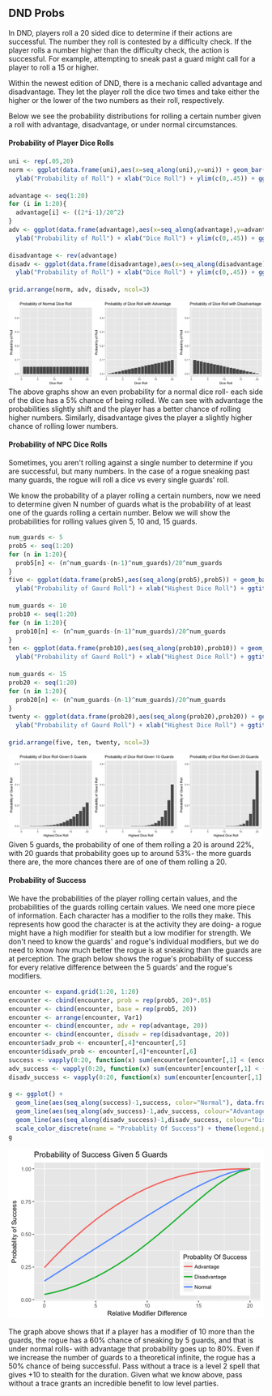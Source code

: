 
DND Probs
---------

In DND, players roll a 20 sided dice to determine if their actions are successful. The number they roll is contested by a difficulty check. If the player rolls a number higher than the difficulty check, the action is successful. For example, attempting to sneak past a guard might call for a player to roll a 15 or higher.

Within the newest edition of DND, there is a mechanic called advantage and disadvantage. They let the player roll the dice two times and take either the higher or the lower of the two numbers as their roll, respectively.

Below we see the probability distributions for rolling a certain number given a roll with advantage, disadvantage, or under normal circumstances.

#### Probability of Player Dice Rolls

``` r
uni <- rep(.05,20)
norm <- ggplot(data.frame(uni),aes(x=seq_along(uni),y=uni)) + geom_bar(stat="identity") + 
  ylab("Probability of Roll") + xlab("Dice Roll") + ylim(c(0,.45)) + ggtitle("Probablity of Normal Dice Roll")

advantage <- seq(1:20)
for (i in 1:20){
  advantage[i] <- ((2*i-1)/20^2)
}
adv <- ggplot(data.frame(advantage),aes(x=seq_along(advantage),y=advantage)) + geom_bar(stat="identity") + 
  ylab("Probability of Roll") + xlab("Dice Roll") + ylim(c(0,.45)) + ggtitle("Probablity of Dice Roll with Advantage")

disadvantage <- rev(advantage)
disadv <- ggplot(data.frame(disadvantage),aes(x=seq_along(disadvantage),y=disadvantage)) + geom_bar(stat="identity") + 
  ylab("Probability of Roll") + xlab("Dice Roll") + ylim(c(0,.45)) + ggtitle("Probablity of Dice Roll with Disadvantage")

grid.arrange(norm, adv, disadv, ncol=3)
```

![](DnDProbs_files/figure-markdown_github/Dice_Distros-1.png) The above graphs show an even probability for a normal dice roll- each side of the dice has a 5% chance of being rolled. We can see with advantage the probabilities slightly shift and the player has a better chance of rolling higher numbers. Similarly, disadvantage gives the player a slightly higher chance of rolling lower numbers.

#### Probability of NPC Dice Rolls

Sometimes, you aren't rolling against a single number to determine if you are successful, but many numbers. In the case of a rogue sneaking past many guards, the rogue will roll a dice vs every single guards' roll.

We know the probability of a player rolling a certain numbers, now we need to determine given N number of guards what is the probability of at least one of the guards rolling a certain number. Below we will show the probabilities for rolling values given 5, 10 and, 15 guards.

``` r
num_guards <- 5
prob5 <- seq(1:20)
for (n in 1:20){
  prob5[n] <- (n^num_guards-(n-1)^num_guards)/20^num_guards
}
five <- ggplot(data.frame(prob5),aes(seq_along(prob5),prob5)) + geom_bar(stat="identity") +
  ylab("Probability of Gaurd Roll") + xlab("Highest Dice Roll") + ggtitle("Probablity of Dice Roll Given 5 Guards") + ylim(c(0,.6))

num_guards <- 10
prob10 <- seq(1:20)
for (n in 1:20){
  prob10[n] <- (n^num_guards-(n-1)^num_guards)/20^num_guards
}
ten <- ggplot(data.frame(prob10),aes(seq_along(prob10),prob10)) + geom_bar(stat="identity") +
  ylab("Probability of Gaurd Roll") + xlab("Highest Dice Roll") + ggtitle("Probablity of Dice Roll Given 10 Guards") + ylim(c(0,.6))

num_guards <- 15
prob20 <- seq(1:20)
for (n in 1:20){
  prob20[n] <- (n^num_guards-(n-1)^num_guards)/20^num_guards
}
twenty <- ggplot(data.frame(prob20),aes(seq_along(prob20),prob20)) + geom_bar(stat="identity") +
  ylab("Probability of Gaurd Roll") + xlab("Highest Dice Roll") + ggtitle("Probablity of Dice Roll Given 20 Guards") + ylim(c(0,.6))

grid.arrange(five, ten, twenty, ncol=3)
```

![](DnDProbs_files/figure-markdown_github/guards-1.png) Given 5 guards, the probability of one of them rolling a 20 is around 22%, with 20 guards that probability goes up to around 53%- the more guards there are, the more chances there are of one of them rolling a 20.

#### Probability of Success

We have the probabilities of the player rolling certain values, and the probabilities of the guards rolling certain values. We need one more piece of information. Each character has a modifier to the rolls they make. This represents how good the character is at the activity they are doing- a rogue might have a high modifier for stealth but a low modifier for strength. We don't need to know the guards' and rogue's individual modifiers, but we do need to know how much better the rogue is at sneaking than the guards are at perception. The graph below shows the rogue's probability of success for every relative difference between the 5 guards' and the rogue's modifiers.

``` r
encounter <- expand.grid(1:20, 1:20)
encounter <- cbind(encounter, prob = rep(prob5, 20)*.05)
encounter <- cbind(encounter, base = rep(prob5, 20))
encounter <- arrange(encounter, Var1)
encounter <- cbind(encounter, adv = rep(advantage, 20))
encounter <- cbind(encounter, disadv = rep(disadvantage, 20))
encounter$adv_prob <- encounter[,4]*encounter[,5]
encounter$disadv_prob <- encounter[,4]*encounter[,6]
success <- vapply(0:20, function(x) sum(encounter[encounter[,1] < (encounter[,2] + x), 3]), numeric(1))
adv_success <- vapply(0:20, function(x) sum(encounter[encounter[,1] < (encounter[,2] + x), 7]), numeric(1))
disadv_success <- vapply(0:20, function(x) sum(encounter[encounter[,1] < (encounter[,2] + x), 8]), numeric(1))

g <- ggplot() + 
  geom_line(aes(seq_along(success)-1,success, color="Normal"), data.frame(success),size=1) +
  geom_line(aes(seq_along(adv_success)-1,adv_success, colour="Advantage"), data.frame(adv_success),size=1) +
  geom_line(aes(seq_along(disadv_success)-1,disadv_success, colour="Disadvantage"), data.frame(disadv_success),size=1) +
  scale_color_discrete(name = "Probablity Of Success") + theme(legend.position=c(0.8, 0.2)) + xlab("Relative Modifier Difference") +ylab("Probablity of Success") + ggtitle("Probability of Success Given 5 Guards")
g
```

![](DnDProbs_files/figure-markdown_github/success-1.png)

The graph above shows that if a player has a modifier of 10 more than the guards, the rogue has a 60% chance of sneaking by 5 guards, and that is under normal rolls- with advantage that probability goes up to 80%. Even if we increase the number of guards to a theoretical infinite, the rogue has a 50% chance of being successful. Pass without a trace is a level 2 spell that gives +10 to stealth for the duration. Given what we know above, pass without a trace grants an incredible benefit to low level parties.
